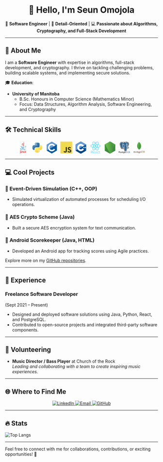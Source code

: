 <div id="heading" align="center">
  <h1>👋 Hello, I'm Seun Omojola</h1>
  <p>🚀 <strong>Software Engineer</strong> | 🌟 <strong>Detail-Oriented</strong> | 💻 <strong>Passionate about Algorithms, Cryptography, and Full-Stack Development</strong></p>
</div>

---

## 📜 About Me  

I am a **Software Engineer** with expertise in algorithms, full-stack development, and cryptography. I thrive on tackling challenging problems, building scalable systems, and implementing secure solutions.  

🎓 **Education**:  
- **University of Manitoba**  
  - B.Sc. Honours in Computer Science (Mathematics Minor)  
  - Focus: Data Structures, Algorithm Analysis, Software Engineering, and Cryptography  

---

## 🛠️ Technical Skills  

<div align="center">
  <img src="https://github.com/devicons/devicon/blob/master/icons/java/java-original-wordmark.svg" title="Java" alt="Java" width="40" height="40"/>&nbsp;
  <img src="https://github.com/devicons/devicon/blob/master/icons/python/python-original.svg" title="Python" alt="Python" width="40" height="40"/>&nbsp;
  <img src="https://github.com/devicons/devicon/blob/master/icons/c/c-original.svg" title="C" alt="C" width="40" height="40"/>&nbsp;
  <img src="https://github.com/devicons/devicon/blob/master/icons/javascript/javascript-original.svg" title="JavaScript" alt="JavaScript" width="40" height="40"/>&nbsp;
  <img src="https://github.com/devicons/devicon/blob/master/icons/cplusplus/cplusplus-original.svg" title="C++" alt="C++" width="40" height="40"/>&nbsp;
  <img src="https://github.com/devicons/devicon/blob/master/icons/react/react-original-wordmark.svg" title="React" alt="React" width="40" height="40"/>&nbsp;
  <img src="https://github.com/devicons/devicon/blob/master/icons/nodejs/nodejs-original.svg" title="Node.js" alt="Node.js" width="40" height="40"/>&nbsp;
  <img src="https://github.com/devicons/devicon/blob/master/icons/postgresql/postgresql-original-wordmark.svg" title="PostgreSQL" alt="PostgreSQL" width="40" height="40"/>&nbsp;
  <img src="https://github.com/devicons/devicon/blob/master/icons/mongodb/mongodb-original-wordmark.svg" title="MongoDB" alt="MongoDB" width="40" height="40"/>&nbsp;
</div>

---

## 💻 Cool Projects  

### 🔹 **Event-Driven Simulation (C++, OOP)**  
- Simulated virtualization of automated processes for scheduling I/O operations.  

### 🔹 **AES Crypto Scheme (Java)**  
- Built a secure AES encryption system for text communication.  

### 🔹 **Android Scorekeeper (Java, HTML)**  
- Developed an Android app for tracking scores using Agile practices.  

Explore more on my [GitHub repositories](https://github.com/seun-OMJ).

---

## 🌟 Experience  

### **Freelance Software Developer**  
(Sept 2021 – Present)  
- Designed and deployed software solutions using Java, Python, React, and PostgreSQL.  
- Contributed to open-source projects and integrated third-party software components.  

---

## 🎸 Volunteering  

- **Music Director / Bass Player** at Church of the Rock  
  *Leading and collaborating with a team to create inspiring music experiences.*  

---

## 🌐 Where to Find Me  

<div id="badges" align="center">
  <a href="https://www.linkedin.com/in/oluwaseun-omojola-5436b7193/">
    <img alt="LinkedIn" src="https://img.shields.io/badge/LinkedIn-blue?style=for-the-badge&logo=linkedin&logoColor=white" />
  </a>
  <a href="mailto:omojolaos@gmail.com">
    <img alt="Email" src="https://img.shields.io/badge/Email-red?style=for-the-badge&logo=gmail&logoColor=white" />
  </a>
  <a href="https://github.com/seun-OMJ">
    <img alt="GitHub" src="https://img.shields.io/badge/GitHub-black?style=for-the-badge&logo=github&logoColor=white" />
  </a>
</div>

---

## 🔥 Stats  


![Top Langs](https://github-readme-stats.vercel.app/api/top-langs/?username=seun-OMJ&layout=compact&theme=vision-friendly-dark)

---

Feel free to connect with me for collaborations, contributions, or exciting opportunities! 🚀  

